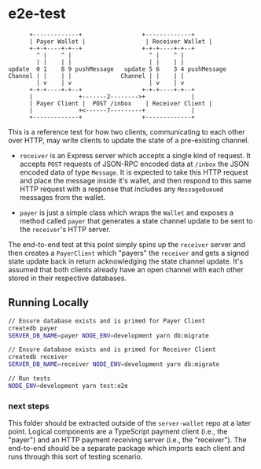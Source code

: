 # e2e-test

```
      +-------------+                 +-------------+
      | Payer Wallet |                 | Receiver Wallet |
      +-+-+----+-+--+                 +-+-+----+-+--+
        ^ |    ^ |                      ^ |    ^ |
        | |    | |                      | |    | |
update  0 1    8 9 pushMessage   update 5 6    3 4 pushMessage
Channel | |    | |              Channel | |    | |
        | v    | v                      | v    | v
      +-+-+----+-+--+                 +-+-+----+-+--+
      |             +-------2-------->+             |
      | Payer Client |  POST /inbox    | Receiver Client |
      |             +<------7---------+             |
      +-------------+                 +-------------+

```

This is a reference test for how two clients, communicating to each other over HTTP, may write clients to update the state of a pre-existing channel.

- `receiver` is an Express server which accepts a single kind of request. It accepts `POST` requests of JSON-RPC encoded data at `/inbox` the JSON encoded data of type `Message`. It is expected to take this HTTP request and place the message inside it's wallet, and then respond to this same HTTP request with a response that includes any `MessageQueued` messages from the wallet.

- `payer` is just a simple class which wraps the `Wallet` and exposes a method called `payer` that generates a state channel update to be sent to the `receiver`'s HTTP server.

The end-to-end test at this point simply spins up the `receiver` server and then creates a `PayerClient` which "payers" the `receiver` and gets a signed state update back in return acknowledging the state channel update. It's assumed that both clients already have an open channel with each other stored in their respective databases.

## Running Locally

```bash
// Ensure database exists and is primed for Payer Client
createdb payer
SERVER_DB_NAME=payer NODE_ENV=development yarn db:migrate

// Ensure database exists and is primed for Receiver Client
createdb receiver
SERVER_DB_NAME=receiver NODE_ENV=development yarn db:migrate

// Run tests
NODE_ENV=development yarn test:e2e
```

### next steps

This folder should be extracted outside of the `server-wallet` repo at a later point. Logical components are a TypeScript payment client (i.e., the "payer") and an HTTP payment receiving server (i.e., the "receiver"). The end-to-end should be a separate package which imports each client and runs through this sort of testing scenario.
